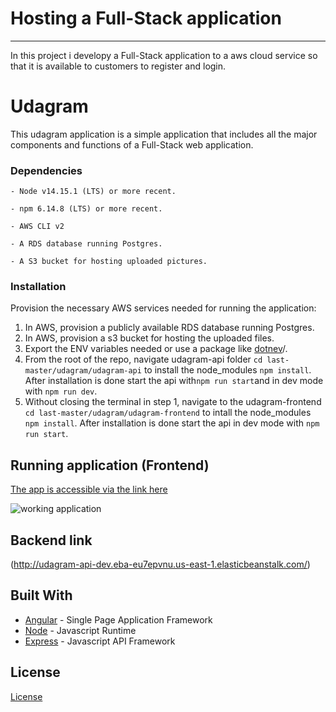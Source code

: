 # Hosting a Full-Stack application

---

In this project i developy a Full-Stack application  to a aws cloud service so that it is available to customers to register and login. 


# Udagram

This udagram application is a simple application that includes all the major components and functions of a Full-Stack web application.



### Dependencies

```
- Node v14.15.1 (LTS) or more recent. 

- npm 6.14.8 (LTS) or more recent.

- AWS CLI v2

- A RDS database running Postgres.

- A S3 bucket for hosting uploaded pictures.

```

### Installation

Provision the necessary AWS services needed for running the application:

1. In AWS, provision a publicly available RDS database running Postgres.
1. In AWS, provision a s3 bucket for hosting the uploaded files. 
1. Export the ENV variables needed or use a package like [dotnev](https://www.npmjs.com/package/dotenv)/.
1. From the root of the repo, navigate udagram-api folder `cd last-master/udagram/udagram-api` to install the node_modules `npm install`. After installation is done start the api with`npm run start`and in dev mode with `npm run dev`.
1. Without closing the terminal in step 1, navigate to the udagram-frontend `cd last-master/udagram/udagram-frontend` to intall the node_modules `npm install`. After installation is done start the api in dev mode with `npm run start`.



## Running application (Frontend)
  [The app is accessible via the link here](http://mybucket495892423351.s3-website-us-east-1.amazonaws.com/)
  
![working application](https://user-images.githubusercontent.com/114148856/210177255-42ca5a47-78f8-4145-bb41-f6f80f74ccf0.png)

## Backend link 
(http://udagram-api-dev.eba-eu7epvnu.us-east-1.elasticbeanstalk.com/)





## Built With

- [Angular](https://angular.io/) - Single Page Application Framework
- [Node](https://nodejs.org) - Javascript Runtime
- [Express](https://expressjs.com/) - Javascript API Framework

## License

[License](LICENSE.txt)
